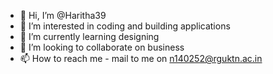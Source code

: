 - 👋 Hi, I’m @Haritha39
- 👀 I’m interested in coding and building applications
- 🌱 I’m currently learning designing
- 💞️ I’m looking to collaborate on business
- 📫 How to reach me - mail to me on n140252@rguktn.ac.in

<!---
Haritha39/Haritha39 is a ✨ special ✨ repository because its `README.md` (this file) appears on your GitHub profile.
You can click the Preview link to take a look at your changes.
--->
